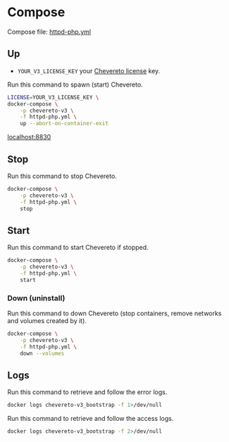 # Compose

Compose file: [httpd-php.yml](../httpd-php.yml)

## Up

* `YOUR_V3_LICENSE_KEY` your [Chevereto license](https://chevereto.com/panel/license) key.

Run this command to spawn (start) Chevereto.

```sh
LICENSE=YOUR_V3_LICENSE_KEY \
docker-compose \
    -p chevereto-v3 \
    -f httpd-php.yml \
    up --abort-on-container-exit
```

[localhost:8830](http://localhost:8830)

## Stop

Run this command to stop Chevereto.

```sh
docker-compose \
    -p chevereto-v3 \
    -f httpd-php.yml \
    stop
```

## Start

Run this command to start Chevereto if stopped.

```sh
docker-compose \
    -p chevereto-v3 \
    -f httpd-php.yml \
    start
```

### Down (uninstall)

Run this command to down Chevereto (stop containers, remove networks and volumes created by it).

```sh
docker-compose \
    -p chevereto-v3 \
    -f httpd-php.yml \
    down --volumes
```

## Logs

Run this command to retrieve and follow the error logs.

```sh
docker logs chevereto-v3_bootstrap -f 1>/dev/null
```

Run this command to retrieve and follow the access logs.

```sh
docker logs chevereto-v3_bootstrap -f 2>/dev/null
```
